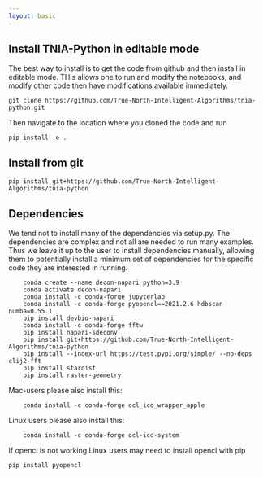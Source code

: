 ```yaml
---
layout: basic
---
```


## Install TNIA-Python in editable mode

The best way to install is to get the code from github and then install in editable mode.  THis allows one to run and modify the notebooks, and modify other code then have modifications available immediately. 

```
git clone https://github.com/True-North-Intelligent-Algorithms/tnia-python.git
```

Then navigate to the location where you cloned the code and run 

```
pip install -e .
```

## Install from git

```
pip install git+https://github.com/True-North-Intelligent-Algorithms/tnia-python
```

## Dependencies  

We tend not to install many of the dependencies via setup.py.  The dependencies are complex and not all are needed to run many examples.  Thus we leave it up to the user to install dependencies manually, allowing them to potentially install a minimum set of dependencies for the specific code they are interested in running.

```
    conda create --name decon-napari python=3.9
    conda activate decon-napari
    conda install -c conda-forge jupyterlab
    conda install -c conda-forge pyopencl==2021.2.6 hdbscan numba=0.55.1
    pip install devbio-napari
    conda install -c conda-forge fftw
    pip install napari-sdeconv
    pip install git+https://github.com/True-North-Intelligent-Algorithms/tnia-python
    pip install --index-url https://test.pypi.org/simple/ --no-deps clij2-fft
    pip install stardist
    pip install raster-geometry
```

Mac-users please also install this:

```
    conda install -c conda-forge ocl_icd_wrapper_apple
```

Linux users please also install this:

```
    conda install -c conda-forge ocl-icd-system
```

If opencl is not working Linux users may need to install opencl with pip

```
pip install pyopencl
```
